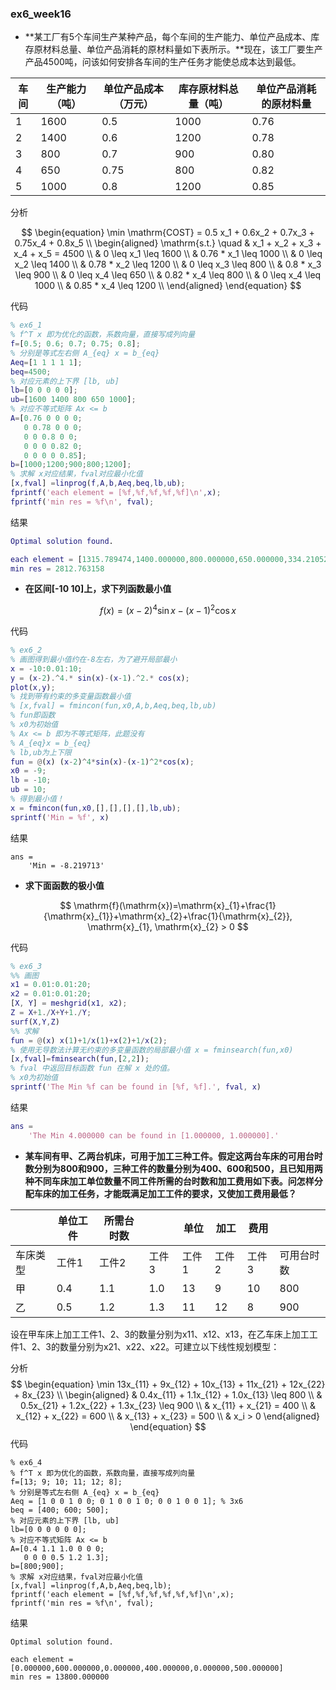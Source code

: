 ### ex6_week16

- **某工厂有5个车间生产某种产品，每个车间的生产能力、单位产品成本、库存原材料总量、单位产品消耗的原材料量如下表所示。**现在，该工厂要生产产品4500吨，问该如何安排各车间的生产任务才能使总成本达到最低。

| 车间 | 生产能力（吨） | 单位产品成本（万元） | 库存原材料总量（吨） | 单位产品消耗的原材料量 |
| ---- | -------------- | -------------------- | -------------------- | ---------------------- |
| 1    | 1600           | 0.5                  | 1000                 | 0.76                   |
| 2    | 1400           | 0.6                  | 1200                 | 0.78                   |
| 3    | 800            | 0.7                  | 900                  | 0.80                   |
| 4    | 650            | 0.75                 | 800                  | 0.82                   |
| 5    | 1000           | 0.8                  | 1200                 | 0.85                   |

分析

$$
\begin{equation}
\min \mathrm{COST} = 0.5 x_1 + 0.6x_2 + 0.7x_3 + 0.75x_4 + 0.8x_5 \\
\begin{aligned}
\mathrm{s.t.} \quad & x_1 + x_2 + x_3 + x_4 + x_5 = 4500 \\
& 0 \leq x_1 \leq 1600 \\
& 0.76 * x_1 \leq 1000 \\
& 0 \leq x_2 \leq 1400 \\
& 0.78 * x_2 \leq 1200 \\
& 0 \leq x_3 \leq 800 \\
& 0.8 * x_3 \leq 900 \\
& 0 \leq x_4 \leq 650 \\
& 0.82 * x_4 \leq 800 \\
& 0 \leq x_4 \leq 1000 \\
& 0.85 * x_4 \leq 1200 \\
\end{aligned}
\end{equation}
$$

代码

```matlab
% ex6_1
% f^T x 即为优化的函数，系数向量，直接写成列向量
f=[0.5; 0.6; 0.7; 0.75; 0.8];
% 分别是等式左右侧 A_{eq} x = b_{eq}
Aeq=[1 1 1 1 1];
beq=4500; 
% 对应元素的上下界 [lb, ub]
lb=[0 0 0 0 0];
ub=[1600 1400 800 650 1000];
% 对应不等式矩阵 Ax <= b
A=[0.76 0 0 0 0;
   0 0.78 0 0 0;
   0 0 0.8 0 0;
   0 0 0 0.82 0;
   0 0 0 0 0.85];
b=[1000;1200;900;800;1200];
% 求解 x对应结果，fval对应最小化值
[x,fval] =linprog(f,A,b,Aeq,beq,lb,ub);
fprintf('each element = [%f,%f,%f,%f,%f]\n',x);
fprintf('min res = %f\n', fval);
```

结果

```matlab
Optimal solution found.

each element = [1315.789474,1400.000000,800.000000,650.000000,334.210526]
min res = 2812.763158
```

- **在区间[-10 10]上，求下列函数最小值**

$$
f(x) = (x-2)^{4} \sin x - (x-1)^{2} \cos x
$$

代码

```matlab
% ex6_2
% 画图得到最小值约在-8左右，为了避开局部最小
x = -10:0.01:10;
y = (x-2).^4.* sin(x)-(x-1).^2.* cos(x);
plot(x,y);
% 找到带有约束的多变量函数最小值
% [x,fval] = fmincon(fun,x0,A,b,Aeq,beq,lb,ub)
% fun即函数
% x0为初始值
% Ax <= b 即为不等式矩阵，此题没有
% A_{eq}x = b_{eq}
% lb,ub为上下限
fun = @(x) (x-2)^4*sin(x)-(x-1)^2*cos(x);
x0 = -9;
lb = -10;
ub = 10;
% 得到最小值！
x = fmincon(fun,x0,[],[],[],[],lb,ub);
sprintf('Min = %f', x)
```

结果

```
ans =
    'Min = -8.219713'
```

- **求下面函数的极小值**

$$
\mathrm{f}(\mathrm{x})=\mathrm{x}_{1}+\frac{1}{\mathrm{x}_{1}}+\mathrm{x}_{2}+\frac{1}{\mathrm{x}_{2}}, \mathrm{x}_{1}, \mathrm{x}_{2} > 0
$$

代码

```matlab
% ex6_3
%% 画图
x1 = 0.01:0.01:20;
x2 = 0.01:0.01:20;
[X, Y] = meshgrid(x1, x2);
Z = X+1./X+Y+1./Y;
surf(X,Y,Z)
%% 求解
fun = @(x) x(1)+1/x(1)+x(2)+1/x(2);
% 使用无导数法计算无约束的多变量函数的局部最小值 x = fminsearch(fun,x0)
[x,fval]=fminsearch(fun,[2,2]);
% fval 中返回目标函数 fun 在解 x 处的值。
% x0为初始值
sprintf('The Min %f can be found in [%f, %f].', fval, x)
```

结果

```matlab
ans =
    'The Min 4.000000 can be found in [1.000000, 1.000000].'
```

- **某车间有甲、乙两台机床，可用于加工三种工件。假定这两台车床的可用台时数分别为800和900，三种工件的数量分别为400、600和500，且已知用两种不同车床加工单位数量不同工件所需的台时数和加工费用如下表。问怎样分配车床的加工任务，才能既满足加工工件的要求，又使加工费用最低？** 

|          | 单位工件 | 所需台时数 |       | 单位  | 加工  | 费用  |            |
| -------- | -------- | ---------- | ----- | ----- | ----- | ----- | ---------- |
| 车床类型 | 工件1    | 工件2      | 工件3 | 工件1 | 工件2 | 工件3 | 可用台时数 |
| 甲       | 0.4      | 1.1        | 1.0   | 13    | 9     | 10    | 800        |
| 乙       | 0.5      | 1.2        | 1.3   | 11    | 12    | 8     | 900        |

设在甲车床上加工工件1、2、3的数量分别为x11、x12、x13，在乙车床上加工工件1、2、3的数量分别为x21、x22、x22。可建立以下线性规划模型：

分析
$$
\begin{equation}
\min 13x_{11} + 9x_{12} + 10x_{13} + 11x_{21} + 12x_{22} + 8x_{23} \\
\begin{aligned}
& 0.4x_{11} + 1.1x_{12} + 1.0x_{13} \leq 800 \\
& 0.5x_{21} + 1.2x_{22} + 1.3x_{23} \leq 900 \\
& x_{11} + x_{21} = 400 \\
& x_{12} + x_{22} = 600 \\
& x_{13} + x_{23} = 500 \\
& x_i > 0
\end{aligned}
\end{equation}
$$
代码

```
% ex6_4
% f^T x 即为优化的函数，系数向量，直接写成列向量
f=[13; 9; 10; 11; 12; 8];
% 分别是等式左右侧 A_{eq} x = b_{eq}
Aeq = [1 0 0 1 0 0; 0 1 0 0 1 0; 0 0 1 0 0 1]; % 3x6
beq = [400; 600; 500]; 
% 对应元素的上下界 [lb, ub]
lb=[0 0 0 0 0 0];
% 对应不等式矩阵 Ax <= b
A=[0.4 1.1 1.0 0 0 0;
   0 0 0 0.5 1.2 1.3];
b=[800;900];
% 求解 x对应结果，fval对应最小化值
[x,fval] =linprog(f,A,b,Aeq,beq,lb);
fprintf('each element = [%f,%f,%f,%f,%f,%f]\n',x);
fprintf('min res = %f\n', fval);
```

结果

```
Optimal solution found.

each element = [0.000000,600.000000,0.000000,400.000000,0.000000,500.000000]
min res = 13800.000000	
```